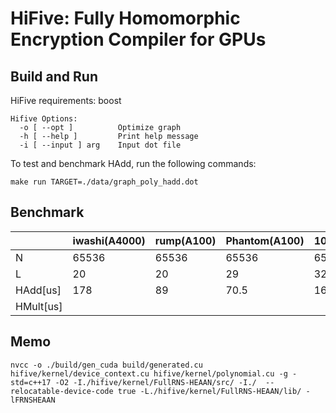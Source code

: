 # HiFive: Fully Homomorphic Encryption Compiler for GPUs

## Build and Run

HiFive requirements: boost

```
Hifive Options:
  -o [ --opt ]          Optimize graph
  -h [ --help ]         Print help message
  -i [ --input ] arg    Input dot file
```

To test and benchmark HAdd, run the following commands:
```
make run TARGET=./data/graph_poly_hadd.dot
```

## Benchmark
|           | iwashi(A4000) | rump(A100) | Phantom(A100) | 100x(V100)  |
|-----------|---------------|------------|---------|-------|
| N         | 65536         | 65536      | 65536   | 65536 |
| L         | 20            | 20         | 29      | 32    |
| HAdd[us]  | 178           | 89         | 70.5    | 162   |
| HMult[us] |               |            |         |       |

## Memo
```
nvcc -o ./build/gen_cuda build/generated.cu hifive/kernel/device_context.cu hifive/kernel/polynomial.cu -g -std=c++17 -O2 -I./hifive/kernel/FullRNS-HEAAN/src/ -I./  --relocatable-device-code true -L./hifive/kernel/FullRNS-HEAAN/lib/ -lFRNSHEAAN
```